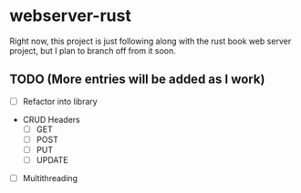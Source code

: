 # webserver-rust

Right now, this project is just following along with the rust book web server project,
but I plan to branch off from it soon.

## TODO (More entries will be added as I work)
- [ ] Refactor into library
- CRUD Headers
    - [ ] GET
    - [ ] POST
    - [ ] PUT
    - [ ] UPDATE
- [ ] Multithreading
